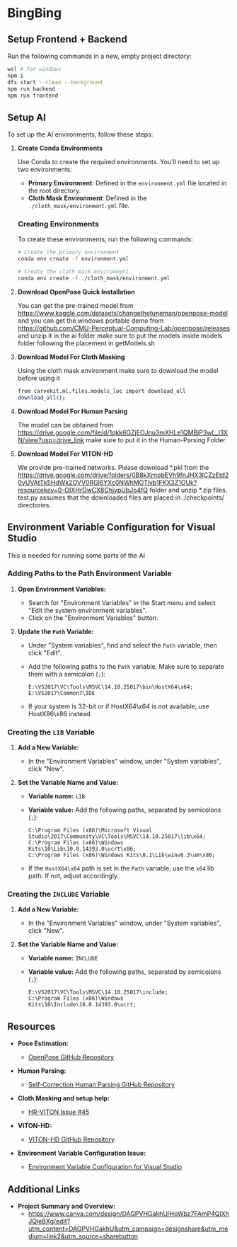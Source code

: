 # BingBing

## Setup Frontend + Backend

Run the following commands in a new, empty project directory:

```sh
wsl # for windows
npm i
dfx start --clean --background
npm run backend
npm run frontend
```

## Setup AI

To set up the AI environments, follow these steps:

1. **Create Conda Environments**

   Use Conda to create the required environments. You'll need to set up two environments:

   - **Primary Environment**: Defined in the `environment.yml` file located in the root directory.
   - **Cloth Mask Environment**: Defined in the `./cloth_mask/environment.yml` file.

   ### Creating Environments

   To create these environments, run the following commands:

   ```bash
   # Create the primary environment
   conda env create -f environment.yml

   # Create the cloth mask environment
   conda env create -f ./cloth_mask/environment.yml

2. **Download OpenPose Quick Installation**
    
    You can get the pre-trained model from https://www.kaggle.com/datasets/changethetuneman/openpose-model and you can get the windows portable demo from https://github.com/CMU-Perceptual-Computing-Lab/openpose/releases and unzip it in the ai folder make sure to put the models inside models folder following the placement in getModels.sh 

3. **Download Model For Cloth Masking**

    Using the cloth mask environment make sure to download the model before using it

    ``` bash
    from carvekit.ml.files.models_loc import download_all
    download_all();

4. **Download Model For Human Parsing**

    The model can be obtained from https://drive.google.com/file/d/1qkk6GZjEOJnu3mXHLe1QMBiP3wL_l3XN/view?usp=drive_link make sure to put it in the Human-Parsing Folder

5. **Download Model For VITON-HD**

    We provide pre-trained networks. Please download *.pkl from the https://drive.google.com/drive/folders/0B8kXrnobEVh9fnJHX3lCZzEtd20yUVAtTk5HdWk2OVV0RGl6YXc0NWhMOTlvb1FKX3Z1OUk?resourcekey=0-OIXHrDwCX8ChjypUbJo4fQ folder and unzip *.zip files. test.py assumes that the downloaded files are placed in ./checkpoints/ directories.

## Environment Variable Configuration for Visual Studio

This is needed for running some parts of the AI

### Adding Paths to the Path Environment Variable

1. **Open Environment Variables:**
   - Search for "Environment Variables" in the Start menu and select "Edit the system environment variables".
   - Click on the "Environment Variables" button.

2. **Update the `Path` Variable:**
   - Under "System variables", find and select the `Path` variable, then click "Edit".
   - Add the following paths to the `Path` variable. Make sure to separate them with a semicolon (`;`):

     ```
     E:\VS2017\VC\Tools\MSVC\14.10.25017\bin\HostX64\x64;
     E:\VS2017\Common7\IDE
     ```
   - If your system is 32-bit or if HostX64\x64 is not available, use HostX86\x86 instead.

### Creating the `LIB` Variable

1. **Add a New Variable:**
   - In the "Environment Variables" window, under "System variables", click "New".

2. **Set the Variable Name and Value:**
   - **Variable name:** `LIB`
   - **Variable value:** Add the following paths, separated by semicolons (`;`):

     ```
     C:\Program Files (x86)\Microsoft Visual Studio\2017\Community\VC\Tools\MSVC\14.10.25017\lib\x64;
     C:\Program Files (x86)\Windows Kits\10\Lib\10.0.14393.0\ucrt\x86;
     C:\Program Files (x86)\Windows Kits\8.1\Lib\winv6.3\um\x86;
     ```

   - If the `HostX64\x64` path is set in the `Path` variable, use the `x64` lib path. If not, adjust accordingly.

### Creating the `INCLUDE` Variable

1. **Add a New Variable:**
   - In the "Environment Variables" window, under "System variables", click "New".

2. **Set the Variable Name and Value:**
   - **Variable name:** `INCLUDE`
   - **Variable value:** Add the following paths, separated by semicolons (`;`):

     ```
     E:\VS2017\VC\Tools\MSVC\14.10.25017\include;
     C:\Program Files (x86)\Windows Kits\10\Include\10.0.14393.0\ucrt;
     ```

## Resources

- **Pose Estimation:**
  - [OpenPose GitHub Repository](https://github.com/CMU-Perceptual-Computing-Lab/openpose)

- **Human Parsing:**
  - [Self-Correction Human Parsing GitHub Repository](https://github.com/GoGoDuck912/Self-Correction-Human-Parsing)

- **Cloth Masking and setup help:**
  - [HR-VITON Issue #45](https://github.com/sangyun884/HR-VITON/issues/45#issue-1515217009)

- **VITON-HD:**
  - [VITON-HD GitHub Repository](https://github.com/shadow2496/VITON-HD)
 
- **Environment Variable Configuration Issue:**
  - [Environment Variable Configuration for Visual Studio](https://github.com/HRNet/HRNet-Semantic-Segmentation/issues/39)
 

## Additional Links
- **Project Summary and Overview:**
  - https://www.canva.com/design/DAGPVHGakhU/HoWbz7FAmP4QlXhJQleBXg/edit?utm_content=DAGPVHGakhU&utm_campaign=designshare&utm_medium=link2&utm_source=sharebutton 

